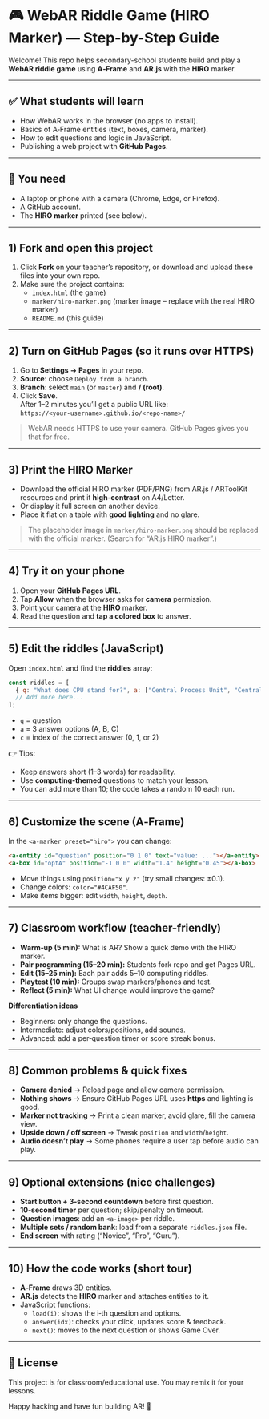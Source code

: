 # 🎮 WebAR Riddle Game (HIRO Marker) — Step-by-Step Guide

Welcome! This repo helps secondary-school students build and play a **WebAR riddle game** using **A‑Frame** and **AR.js** with the **HIRO** marker.

---

## ✅ What students will learn
- How WebAR works in the browser (no apps to install).
- Basics of A‑Frame entities (text, boxes, camera, marker).
- How to edit questions and logic in JavaScript.
- Publishing a web project with **GitHub Pages**.

---

## 🧰 You need
- A laptop or phone with a camera (Chrome, Edge, or Firefox).
- A GitHub account.
- The **HIRO marker** printed (see below).

---

## 1) Fork and open this project
1. Click **Fork** on your teacher’s repository, or download and upload these files into your own repo.
2. Make sure the project contains:
   - `index.html` (the game)
   - `marker/hiro-marker.png` (marker image – replace with the real HIRO marker)
   - `README.md` (this guide)

---

## 2) Turn on GitHub Pages (so it runs over HTTPS)
1. Go to **Settings → Pages** in your repo.
2. **Source**: choose `Deploy from a branch`.
3. **Branch**: select `main` (or `master`) and **/ (root)**.
4. Click **Save**.  
   After 1–2 minutes you’ll get a public URL like:  
   `https://<your-username>.github.io/<repo-name>/`

> WebAR needs HTTPS to use your camera. GitHub Pages gives you that for free.

---

## 3) Print the HIRO Marker
- Download the official HIRO marker (PDF/PNG) from AR.js / ARToolKit resources and print it **high‑contrast** on A4/Letter.  
- Or display it full screen on another device.
- Place it flat on a table with **good lighting** and no glare.

> The placeholder image in `marker/hiro-marker.png` should be replaced with the official marker. (Search for “AR.js HIRO marker”.)

---

## 4) Try it on your phone
1. Open your **GitHub Pages URL**.
2. Tap **Allow** when the browser asks for **camera** permission.
3. Point your camera at the **HIRO** marker.
4. Read the question and **tap a colored box** to answer.

---

## 5) Edit the riddles (JavaScript)
Open `index.html` and find the **riddles** array:
```js
const riddles = [
  { q: "What does CPU stand for?", a: ["Central Process Unit", "Central Processing Unit", "Computer Personal Unit"], c: 1 },
  // Add more here...
];
```
- `q` = question  
- `a` = 3 answer options (A, B, C)  
- `c` = index of the correct answer (0, 1, or 2)

👉 Tips:
- Keep answers short (1–3 words) for readability.
- Use **computing‑themed** questions to match your lesson.
- You can add more than 10; the code takes a random 10 each run.

---

## 6) Customize the scene (A‑Frame)
In the `<a-marker preset="hiro">` you can change:
```html
<a-entity id="question" position="0 1 0" text="value: ..."></a-entity>
<a-box id="optA" position="-1 0 0" width="1.4" height="0.45"></a-box>
```
- Move things using `position="x y z"` (try small changes: ±0.1).
- Change colors: `color="#4CAF50"`.
- Make items bigger: edit `width`, `height`, `depth`.

---

## 7) Classroom workflow (teacher-friendly)
- **Warm‑up (5 min):** What is AR? Show a quick demo with the HIRO marker.
- **Pair programming (15–20 min):** Students fork repo and get Pages URL.
- **Edit (15–25 min):** Each pair adds 5–10 computing riddles.
- **Playtest (10 min):** Groups swap markers/phones and test.
- **Reflect (5 min):** What UI change would improve the game?

**Differentiation ideas**
- Beginners: only change the questions.
- Intermediate: adjust colors/positions, add sounds.
- Advanced: add a per‑question timer or score streak bonus.

---

## 8) Common problems & quick fixes
- **Camera denied** → Reload page and allow camera permission.
- **Nothing shows** → Ensure GitHub Pages URL uses **https** and lighting is good.
- **Marker not tracking** → Print a clean marker, avoid glare, fill the camera view.
- **Upside down / off screen** → Tweak `position` and `width`/`height`.
- **Audio doesn’t play** → Some phones require a user tap before audio can play.

---

## 9) Optional extensions (nice challenges)
- **Start button + 3‑second countdown** before first question.
- **10‑second timer** per question; skip/penalty on timeout.
- **Question images**: add an `<a-image>` per riddle.
- **Multiple sets / random bank**: load from a separate `riddles.json` file.
- **End screen** with rating (“Novice”, “Pro”, “Guru”).

---

## 10) How the code works (short tour)
- **A‑Frame** draws 3D entities.
- **AR.js** detects the **HIRO** marker and attaches entities to it.
- JavaScript functions:
  - `load(i)`: shows the i‑th question and options.
  - `answer(idx)`: checks your click, updates score & feedback.
  - `next()`: moves to the next question or shows Game Over.

---

## 📄 License
This project is for classroom/educational use. You may remix it for your lessons.

Happy hacking and have fun building AR! 🎉
